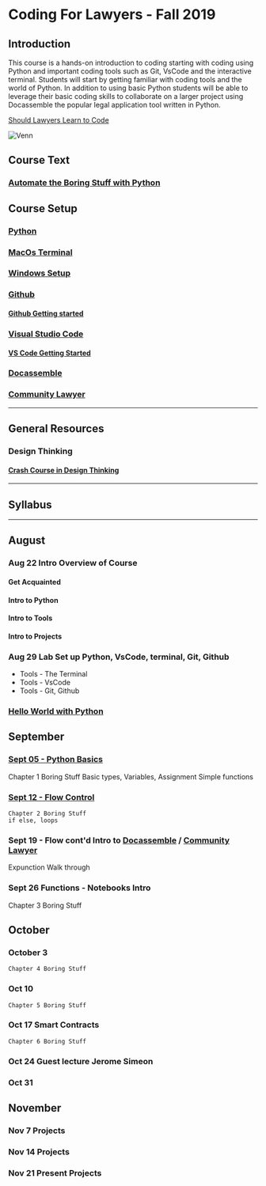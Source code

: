 

# Coding For Lawyers  - Fall 2019

## Introduction

This course is a hands-on introduction to coding starting with coding using Python and important coding tools such as Git, VsCode and the interactive terminal. Students will start by getting familiar with coding tools and the world of Python. In addition to using basic Python students will be able to leverage their basic coding skills to collaborate on a larger project using Docassemble the popular legal application tool written in Python.
 

[Should Lawyers Learn to Code][2]

![Venn][image-1]




## Course Text

### [Automate the Boring Stuff with Python][1]

## Course Setup

### [Python][10]

### [MacOs Terminal][4]

### [Windows Setup][5]

### [Github][6]

#### [Github Getting started][7]

### [Visual Studio Code][8]

#### [VS Code Getting Started][9]


### [Docassemble](https://docassemble.org/)

### [Community Lawyer](https://community.lawyer/)

---
## General Resources

### Design Thinking

#### [Crash Course in Design Thinking][13]

___


## Syllabus
___

## August

### Aug 22 Intro Overview of Course

#### Get Acquainted

#### Intro to Python

#### Intro to Tools 

#### Intro to Projects

### Aug 29  Lab Set up Python, VsCode, terminal, Git, Github

* Tools - The Terminal
* Tools - VsCode
* Tools - Git, Github

### [Hello World with Python](https://github.com/Campbell-law/Hello-World)

## September

### [Sept 05 - Python Basics](https://github.com/Campbell-law/sept-05-Intro-to-Python)

Chapter 1 Boring Stuff
 Basic types, Variables, Assignment
 Simple functions 

### [Sept 12 - Flow Control](https://github.com/Campbell-law/sept-12-flow-control)
    Chapter 2 Boring Stuff
    if else, loops 

### Sept 19  - Flow cont'd Intro to [Docassemble](https://docassemble.org/) /  [Community Lawyer](https://community.lawyer/)
 
Expunction Walk through

### Sept 26  Functions - Notebooks  Intro
Chapter 3 Boring Stuff

## October

### October 3 
    Chapter 4 Boring Stuff


### Oct 10 
    Chapter 5 Boring Stuff
   
### Oct 17 Smart Contracts 
    Chapter 6 Boring Stuff

### Oct 24  Guest lecture Jerome Simeon

### Oct 31

## November

### Nov 7  Projects 

### Nov 14  Projects

### Nov 21  Present Projects



[1]: https://automatetheboringstuff.com/
[2]: https://lawyerist.com/hello-world-attorneys-learn-code/#rf2-124089
[3]: https://www.learnenough.com/course/learn_enough_javascript/javascript
[4]: https://www.learnenough.com/course/learn_enough_command_line/command_line/basics/running_a_terminal
[5]: https://char.gd/blog/2017/how-to-set-up-the-perfect-modern-dev-environment-on-windows
[6]: https://github.com/
[7]: https://guides.github.com/activities/hello-world/#what
[8]: https://code.visualstudio.com/
[9]: https://code.visualstudio.com/docs/introvideos/basics
[10]: https://www.python.org/downloads/
[11]: https://brew.sh/
[12]: https://medium.com/@kkostov/how-to-install-node-and-npm-on-macos-using-homebrew-708e2c3877bd
[13]: https://dschool.stanford.edu/resources-collections/a-virtual-crash-course-in-design-thinking
[14]: http://codingforlawyers.com/chapters/ch1/%0D%0A

[image-1]:	https://github.com/tbrookelaw/CFL-Resources/blob/master/venn1.png
